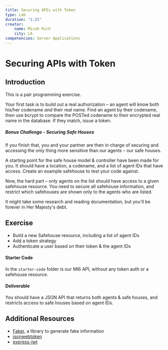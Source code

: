 ```yaml
---
title: Securing APIs with Token
type: Lab
duration: "1:25"
creator:
    name: Micah Rich
    city: LA
competencies: Server Applications
---
```


# Securing APIs with Token

## Introduction

This is a pair programming exercise.

Your first task is to build out a real authorization – an agent will know both his/her codename _and_ their real name. Find an agent by their codename, then use bcrypt to compare the POSTed codename to their encrypted real name in the database. If they match, issue a token.

##### Bonus Challenge - Securing Safe Houses

If you finish that, you and your partner are then in charge of securing and accessing the only thing more sensitive than our agents – our safe houses.

A starting point for the safe house model & controller have been made for you. It should have a location, a codename, and a list of agent IDs that have access. Create an example safehouse to test your code against.

Now, the hard part – only agents on the list should have access to a given safehouse resource. You need to secure all safehouse information, and restrict which safehouses are shown only to the agents who are listed.

It might take some research and reading documentation, but you'll be forever in Her Majesty's debt.

## Exercise

- Build a new Safehouse resource, including a list of agent IDs
- Add a token strategy
- Authenticate a user based on their token & the agent IDs

#### Starter Code

In the `starter-code` folder is our MI6 API, without any token auth or a safehouse resource.

#### Deliverable

You should have a JSON API that returns both agents & safe houses, and restricts access to safe houses based on agent IDs.

## Additional Resources

- [Faker](https://www.npmjs.com/package/faker), a library to generate fake information
- [jsonwebtoken](https://www.npmjs.com/package/jsonwebtoken)
- [express-jwt](https://www.npmjs.com/package/express-jwt)



